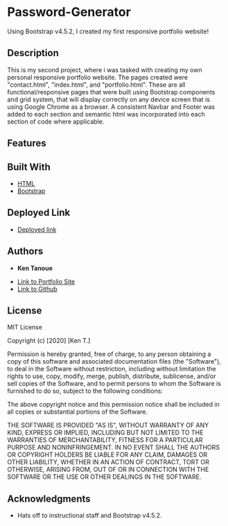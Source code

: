 # Password-Generator
Using Bootstrap v4.5.2, I created my first responsive portfolio website!

## Description

This is my second project, where i was tasked with creating my own personal responsive portfolio website.  The pages created were "contact.html", "index.html", and "portfolio.html".  These are all functional/responsive pages that were built using Bootstrap components and grid system, that will display correctly on any device screen that is using Google Chrome as a browser.  A consistent Navbar and Footer was added to each section and semantic html was incorporated into each section of code where applicable. 

## Features


## Built With

* [HTML](https://developer.mozilla.org/en-US/docs/Web/HTML)
* [Bootstrap](https://getbootstrap.com/)

## Deployed Link

* [Deployed link](https://kent28808.github.io/Responsive-Portfolio/)


## Authors

* **Ken Tanoue** 

- [Link to Portfolio Site](https://kent28808.github.io/Responsive-Portfolio/portfolio.html)
- [Link to Github](https://github.com/kent28808/)

## License

MIT License

Copyright (c) [2020] [Ken T.]

Permission is hereby granted, free of charge, to any person obtaining a copy
of this software and associated documentation files (the "Software"), to deal
in the Software without restriction, including without limitation the rights
to use, copy, modify, merge, publish, distribute, sublicense, and/or sell
copies of the Software, and to permit persons to whom the Software is
furnished to do so, subject to the following conditions:

The above copyright notice and this permission notice shall be included in all
copies or substantial portions of the Software.

THE SOFTWARE IS PROVIDED "AS IS", WITHOUT WARRANTY OF ANY KIND, EXPRESS OR
IMPLIED, INCLUDING BUT NOT LIMITED TO THE WARRANTIES OF MERCHANTABILITY,
FITNESS FOR A PARTICULAR PURPOSE AND NONINFRINGEMENT. IN NO EVENT SHALL THE
AUTHORS OR COPYRIGHT HOLDERS BE LIABLE FOR ANY CLAIM, DAMAGES OR OTHER
LIABILITY, WHETHER IN AN ACTION OF CONTRACT, TORT OR OTHERWISE, ARISING FROM,
OUT OF OR IN CONNECTION WITH THE SOFTWARE OR THE USE OR OTHER DEALINGS IN THE
SOFTWARE.

## Acknowledgments

* Hats off to instructional staff and Bootstrap v4.5.2.
